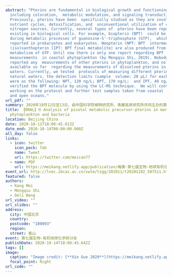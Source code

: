 ```yaml
---
abstract: "Pterins are fundamental in biological growth and functioning
  including coloration,  metabolic modulation, and signaling transduction.
  Previously, pterins have been  specifically studied as they are involved in
  nutrient cycles, detoxification, and  unconventional utilization of carbon and
  nitrogen sources. Currently, several types of  pterins have been reported
  existing in biological cells. For example, biopterin (BPT)  could be produced
  during metabolic processes of guanosine-5'-triphosphate (GTP),  which has been
  reported in prokaryotes and eukaryotes. Neopterin (NPT: BPT  intermediate) and
  (iso)xanthopterin (IPT: BPT final metabolite) are also produced from  the
  metabolism of GTP. Until now there is only one report regarding BPT
  measurements  in coastal phytoplankton (by Mengqiu Shi, 2019). Nobody has
  reported any  measurements of other pterins in phytoplankton, and no data is
  available so far  regarding the measurements of dissolved pterins in natural
  waters. Currently, we tested  protocols of measuring different pterins in
  natural waters, the detection limits (sample  volume: 20 μL) for each pterin
  were as the following: NPT, 120 ng/L; BPT, 170 ng/L;  and IPT, 40 ng/L. And we
  verified the BPT molecule by using the LC-MS technique.  We will continue
  working on the protocol and further test samples taken from coastal  waters
  and open oceans."
url_pdf: ""
summary: 2020年10月12日至13日，由中国科学院植物研究所、青藏高原研究所共同主办的第七届生物-有机地球化学研讨会在北京召开。会议邀请了5位国际知名专家作大会报告，60余位专家分别围绕“海洋生物-有机地球化学”“陆地生物-有机地球化学”“微生物地球化学与基因组学”和“地质时期生物-有机地球化学”四个研究领域作专题报告。与会人员就全国生物-有机地球化学领域的最新进展进行了交流与讨论。
title: 【ORAL】🤓 Analysis of pivotal metabolic precursor-pterins in marine
  phytoplankton and bacteria
location: Beijing China
date: 2020-10-11T18:08:45.613Z
date_end: 2020-10-14T00:00:00.000Z
all_day: false
links:
  - icon: twitter
    icon_pack: fab
    name: Tweet
    url: https://twitter.com/meican77
  - name: PDF
    url: https://meikang.netlify.app/publication/梅康-第七届生物-地球有机化学.pdf
event_url: http://lvec.ibcas.ac.cn/xwlm/tzgg/202011/t20201102_587511.html
featured: false
authors:
  - Kang Mei
  - Mengqiu Shi
  - Deli Wang
url_video: ""
url_slides: ""
address:
  city: 中国北京
  country:
  postcode: "100093"
  region: 
  street: 香山
event: 第七届生物-有机地球化学研讨会
publishDate: 2020-10-14T18:08:45.642Z
tags: []
image:
  caption: "Image credit: [**Xin Guo 2020**](https://meikang.netlify.app/)"
  focal_point: Right
url_code: ""
---
```

